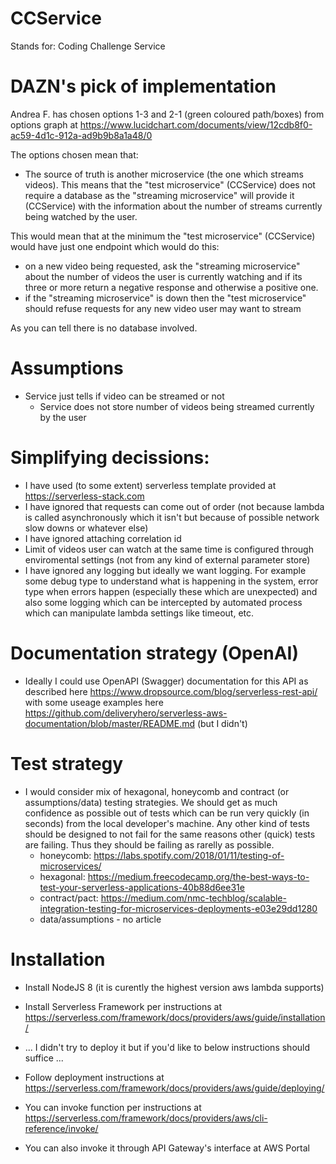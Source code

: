 # CCService

Stands for: Coding Challenge Service

# DAZN's pick of implementation

Andrea F. has chosen options 1-3 and 2-1 (green coloured path/boxes) from options graph at https://www.lucidchart.com/documents/view/12cdb8f0-ac59-4d1c-912a-ad9b9b8a1a48/0

The options chosen mean that:

- The source of truth is another microservice (the one which streams videos). This means that the "test microservice" (CCService) does not require a database as the "streaming microservice" will provide it (CCService) with the information about the number of streams currently being watched by the user.

This would mean that at the minimum the "test microservice" (CCService) would have just one endpoint which would do this:

- on a new video being requested, ask the "streaming microservice" about the number of videos the user is currently watching and if its three or more return a negative response and otherwise a positive one.
- if the "streaming microservice" is down then the "test microservice" should refuse requests for any new video user may want to stream

As you can tell there is no database involved.

# Assumptions

- Service just tells if video can be streamed or not
  - Service does not store number of videos being streamed currently by the user

# Simplifying decissions:

- I have used (to some extent) serverless template provided at https://serverless-stack.com
- I have ignored that requests can come out of order (not because lambda is called asynchronously which it isn't but because of possible network slow downs or whatever else)
- I have ignored attaching correlation id
- Limit of videos user can watch at the same time is configured through enviromental settings (not from any kind of external parameter store)
- I have ignored any logging but ideally we want logging. For example some debug type to understand what is happening in the system, error type when errors happen (especially these which are unexpected) and also some logging which can be intercepted by automated process which can manipulate lambda settings like timeout, etc.

# Documentation strategy (OpenAI)

- Ideally I could use OpenAPI (Swagger) documentation for this API as described here https://www.dropsource.com/blog/serverless-rest-api/ with some useage examples here https://github.com/deliveryhero/serverless-aws-documentation/blob/master/README.md (but I didn't)

# Test strategy

- I would consider mix of hexagonal, honeycomb and contract (or assumptions/data) testing strategies. We should get as much confidence as possible out of tests which can be run very quickly (in seconds) from the local developer's machine. Any other kind of tests should be designed to not fail for the same reasons other (quick) tests are failing. Thus they should be failing as rarelly as possible.
  - honeycomb: https://labs.spotify.com/2018/01/11/testing-of-microservices/
  - hexagonal: https://medium.freecodecamp.org/the-best-ways-to-test-your-serverless-applications-40b88d6ee31e
  - contract/pact: https://medium.com/nmc-techblog/scalable-integration-testing-for-microservices-deployments-e03e29dd1280
  - data/assumptions - no article

# Installation

- Install NodeJS 8 (it is curently the highest version aws lambda supports)
- Install Serverless Framework per instructions at https://serverless.com/framework/docs/providers/aws/guide/installation/

- ... I didn't try to deploy it but if you'd like to below instructions should suffice ...

- Follow deployment instructions at https://serverless.com/framework/docs/providers/aws/guide/deploying/
- You can invoke function per instructions at https://serverless.com/framework/docs/providers/aws/cli-reference/invoke/
- You can also invoke it through API Gateway's interface at AWS Portal
